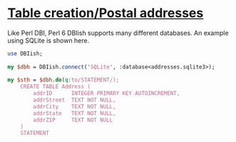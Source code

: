[1]: http://rosettacode.org/wiki/Table_creation/Postal_addresses

# [Table creation/Postal addresses][1]

Like Perl DBI, Perl 6 DBIish supports many different databases. An example using SQLite is shown here.

```perl
use DBIish;
 
my $dbh = DBIish.connect('SQLite', :database<addresses.sqlite3>);
 
my $sth = $dbh.do(q:to/STATEMENT/);
    CREATE TABLE Address (
        addrID      INTEGER PRIMARY KEY AUTOINCREMENT,
        addrStreet  TEXT NOT NULL,
        addrCity    TEXT NOT NULL,
        addrState   TEXT NOT NULL,
        addrZIP     TEXT NOT NULL
    )
    STATEMENT
```